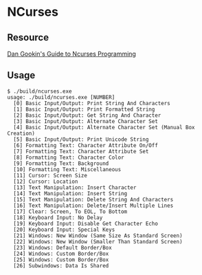 # NCurses
## Resource
[Dan Gookin's Guide to Ncurses Programming](https://www.amazon.com/Dan-Gookins-Guide-Ncurses-Programming/dp/1549682571/ref=tmm_pap_swatch_0?_encoding=UTF8&dib_tag=AUTHOR&dib=eyJ2IjoiMSJ9.NXeSUHZfTXTI_PdX5Dr9OsgSjdHu-AT_-85CvdYB7bo-FIQxc0DgG-G-2i1tdkREsb8bXOdw1GVEw1g0QRoXzxHar_bDASFu9TvLJhbNSNVYZJkdsc-z52JsZ_7t3oFwKdtL60wGU90ybYgsDIRHrlNdSGWepDCu9oXDcl24uaTqbGV31XpEGfzPlp3-nOm1cSLMHqSG_K5O5tw6I9dN30koS8rlPA75C0zcf03dFyw.16TN9ZnCZ4tTa4Np8aJjC2NaTewGQJZ9rASEwP3cMyM&qid=&sr=)
## Usage
```
$ ./build/ncurses.exe
usage: ./build/ncurses.exe [NUMBER]
  [0] Basic Input/Output: Print String And Characters
  [1] Basic Input/Output: Print Formatted String
  [2] Basic Input/Output: Get String And Character
  [3] Basic Input/Output: Alternate Character Set
  [4] Basic Input/Output: Alternate Character Set (Manual Box Creation)
  [5] Basic Input/Output: Print Unicode String
  [6] Formatting Text: Character Attribute On/Off
  [7] Formatting Text: Character Attribute Set
  [8] Formatting Text: Character Color
  [9] Formatting Text: Background
  [10] Formatting Text: Miscellaneous
  [11] Cursor: Screen Size
  [12] Cursor: Location
  [13] Text Manipulation: Insert Character
  [14] Text Manipulation: Insert String
  [15] Text Manipulation: Delete String And Characters
  [16] Text Manipulation: Delete/Insert Multiple Lines
  [17] Clear: Screen, To EOL, To Bottom
  [18] Keyboard Input: No Delay
  [19] Keyboard Input: Disable Get Character Echo
  [20] Keyboard Input: Special Keys
  [21] Windows: New Window (Same Size As Standard Screen)
  [22] Windows: New Window (Smaller Than Standard Screen)
  [23] Windows: Default Border/Box
  [24] Windows: Custom Border/Box
  [25] Windows: Custom Border/Box
  [26] Subwindows: Data Is Shared
```